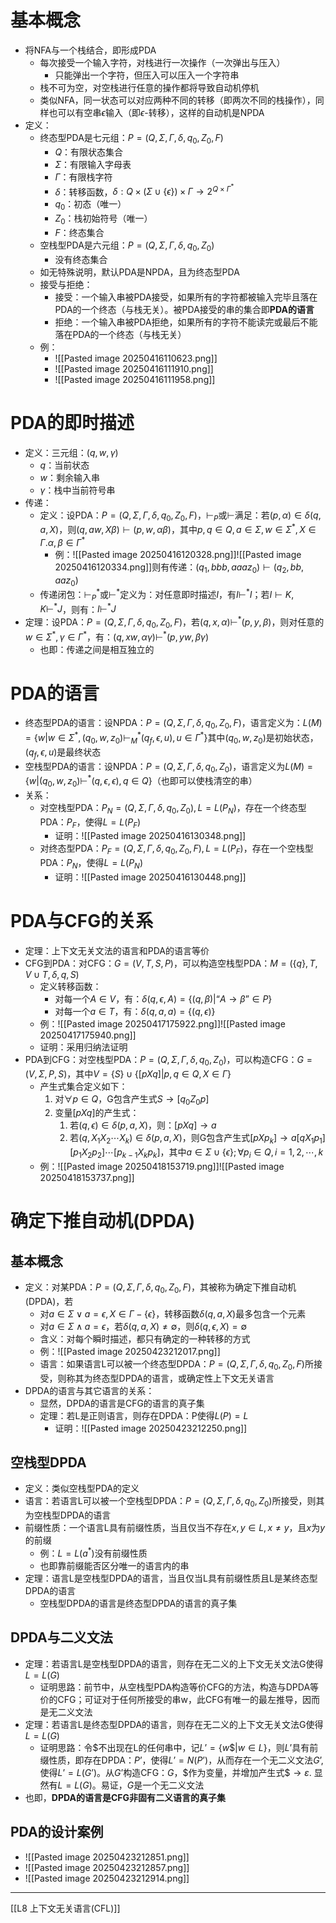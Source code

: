 # 基本概念
- 将NFA与一个栈结合，即形成PDA
	- 每次接受一个输入字符，对栈进行一次操作（一次弹出与压入）
		- 只能弹出一个字符，但压入可以压入一个字符串
	- 栈不可为空，对空栈进行任意的操作都将导致自动机停机
	- 类似NFA，同一状态可以对应两种不同的转移（即两次不同的栈操作），同样也可以有空串$\epsilon$输入（即$\epsilon$-转移），这样的自动机是NPDA
- 定义：
	- 终态型PDA是七元组：$P=(Q,\Sigma,\Gamma,\delta,q_0,Z_0,F)$
		- $Q$：有限状态集合
		- $\Sigma$：有限输入字母表
		- $\Gamma$：有限栈字符
		- $\delta$：转移函数，$\delta:Q\times (\Sigma\cup\{\epsilon\})\times\Gamma\rightarrow 2^{Q\times\Gamma^*}$
		- $q_0$：初态（唯一）
		- $Z_0$：栈初始符号（唯一）
		- $F$：终态集合
	- 空栈型PDA是六元组：$P=(Q,\Sigma,\Gamma,\delta,q_0,Z_0)$
		- 没有终态集合
	- 如无特殊说明，默认PDA是NPDA，且为终态型PDA
	- 接受与拒绝：
		- 接受：一个输入串被PDA接受，如果所有的字符都被输入完毕且落在PDA的一个终态（与栈无关）。被PDA接受的串的集合即**PDA的语言**
		- 拒绝：一个输入串被PDA拒绝，如果所有的字符不能读完或最后不能落在PDA的一个终态（与栈无关）
	- 例：
		- ![[Pasted image 20250416110623.png]]
		- ![[Pasted image 20250416111910.png]]
		- ![[Pasted image 20250416111958.png]]
# PDA的即时描述
- 定义：三元组：$(q,w,\gamma)$
	- $q$：当前状态
	- $w$：剩余输入串
	- $\gamma$：栈中当前符号串
- 传递：
	- 定义：设PDA：$P=(Q,\Sigma,\Gamma,\delta,q_0,Z_0,F)$，$\vdash_P$或$\vdash$满足：若$(p,\alpha)\in\delta(q,a,X)$，则$(q,aw,X\beta)\vdash(p,w,\alpha\beta)$，其中$p,q\in Q,a\in \Sigma,w\in \Sigma^*,X\in \Gamma.\alpha,\beta\in\Gamma^*$
		- 例：![[Pasted image 20250416120328.png]]![[Pasted image 20250416120334.png]]则有传递：$(q_1,bbb,aaaz_0)\vdash(q_2,bb,aaz_0)$
	- 传递闭包：$\vdash_P^*$或$\vdash^*$定义为：对任意即时描述$I$，有$I\vdash^*I$；若$I\vdash K,K\vdash^*J$，则有：$I\vdash^*J$
- 定理：设PDA：$P=(Q,\Sigma,\Gamma,\delta,q_0,Z_0,F)$，若$(q,x,\alpha)\vdash^*(p,y,\beta)$，则对任意的$w\in\Sigma^*,\gamma\in\Gamma^*$，有：$(q,xw,\alpha\gamma)\vdash^*(p,yw,\beta\gamma)$
	- 也即：传递之间是相互独立的
# PDA的语言
- 终态型PDA的语言：设NPDA：$P=(Q,\Sigma,\Gamma,\delta,q_0,Z_0,F)$，语言定义为：$L(M)=\{w|w\in\Sigma^*,(q_0,w,z_0)\vdash_M^*(q_f,\epsilon,u),u\in\Gamma^*\}$其中$(q_0,w,z_0)$是初始状态，$(q_f,\epsilon,u)$是最终状态
- 空栈型PDA的语言：设NPDA：$P=(Q,\Sigma,\Gamma,\delta,q_0,Z_0)$，语言定义为$L(M)=\{w|(q_0,w,z_0)\vdash^*(q,\epsilon,\epsilon),q\in Q\}$（也即可以使栈清空的串）
- 关系：
	- 对空栈型PDA：$P_N=(Q,\Sigma,\Gamma,\delta,q_0,Z_0),L=L(P_N)$，存在一个终态型PDA：$P_F$，使得$L=L(P_F)$
		- 证明：![[Pasted image 20250416130348.png]]
	- 对终态型PDA：$P_F=(Q,\Sigma,\Gamma,\delta,q_0,Z_0,F),L=L(P_F)$，存在一个空栈型PDA：$P_N$，使得$L=L(P_N)$
		- 证明：![[Pasted image 20250416130448.png]]
# PDA与CFG的关系
- 定理：上下文无关文法的语言和PDA的语言等价
- CFG到PDA：对CFG：$G=(V,T,S,P)$，可以构造空栈型PDA：$M=(\{q\},T,V\cup T,\delta,q,S)$
	- 定义转移函数：
		- 对每一个$A\in V$，有：$\delta(q,\epsilon,A)=\{(q,\beta)|\text{“}A\rightarrow \beta\text{”}\in P\}$
		- 对每一个$a\in T$，有：$\delta(q,a,a)=\{(q,\epsilon)\}$
	- 例：![[Pasted image 20250417175922.png]]![[Pasted image 20250417175940.png]]
	- 证明：采用归纳法证明
- PDA到CFG：对空栈型PDA：$P=(Q,\Sigma,\Gamma,\delta,q_0,Z_0)$，可以构造CFG：$G=(V,\Sigma,P,S)$，其中$V=\{S\}\cup\{[pX q]|p,q\in Q,X\in \Gamma\}$
	- 产生式集合定义如下：
		1. 对$\forall p\in Q$，G包含产生式$S\rightarrow [q_0Z_0p]$
		2. 变量$[pXq]$的产生式：
			1) 若$(q,\epsilon)\in \delta(p,a,X)$，则：$[pXq]\rightarrow a$
			2) 若$(q,X_1X_2\cdots X_k)\in \delta(p,a,X)$，则G包含产生式$[pXp_k]\rightarrow a[qX_1p_1][p_1X_2p_2]\cdots[p_{k-1}X_kp_k]$，其中$a\in \Sigma\cup\{\epsilon\};\forall p_i\in Q,i=1,2,\cdots,k$
	- 例：![[Pasted image 20250418153719.png]]![[Pasted image 20250418153737.png]]
# 确定下推自动机(DPDA)
## 基本概念
- 定义：对某PDA：$P=(Q,\Sigma,\Gamma,\delta,q_0,Z_0,F)$，其被称为确定下推自动机(DPDA)，若
	- 对$a\in \Sigma\vee a=\epsilon,X\in \Gamma-\{\epsilon\}$，转移函数$\delta(q,a,X)$最多包含一个元素
	- 对$a\in \Sigma\wedge a=\epsilon$，若$\delta(q,a,X)\neq \emptyset$，则$\delta(q,\epsilon,X)=\emptyset$
	- 含义：对每个瞬时描述，都只有确定的一种转移的方式
	- 例：![[Pasted image 20250423212017.png]]
	- 语言：如果语言L可以被一个终态型DPDA：$P=(Q,\Sigma,\Gamma,\delta,q_0,Z_0,F)$所接受，则称其为终态型DPDA的语言，或确定性上下文无关语言
- DPDA的语言与其它语言的关系：
	- 显然，DPDA的语言是CFG的语言的真子集
	- 定理：若L是正则语言，则存在DPDA：P使得$L(P)=L$
		- 证明：![[Pasted image 20250423212250.png]]
## 空栈型DPDA
- 定义：类似空栈型PDA的定义
- 语言：若语言L可以被一个空栈型DPDA：$P=(Q,\Sigma,\Gamma,\delta,q_0,Z_0)$所接受，则其为空栈型DPDA的语言
- 前缀性质：一个语言L具有前缀性质，当且仅当不存在$x,y\in L,x\neq y$，且$x$为$y$的前缀
	- 例：$L=L(a^*)$没有前缀性质
	- 也即靠前缀能否区分唯一的语言内的串
- 定理：语言L是空栈型DPDA的语言，当且仅当L具有前缀性质且L是某终态型DPDA的语言
	- 空栈型DPDA的语言是终态型DPDA的语言的真子集
## DPDA与二义文法
- 定理：若语言L是空栈型DPDA的语言，则存在无二义的上下文无关文法G使得$L=L(G)$
	- 证明思路：前节中，从空栈型PDA构造等价CFG的方法，构造与DPDA等价的CFG；可证对于任何所接受的串w，此CFG有唯一的最左推导，因而是无二义文法
- 定理：若语言L是终态型DPDA的语言，则存在无二义的上下文无关文法G使得$L=L(G)$
	- 证明思路：令\$不出现在L的任何串中，记$L’= \{w\$|w ∈L\}$，则$L’$具有前缀性质，即存在DPDA：$P’$，使得$L’= N(P’)$，从而存在一个无二义文法$G’$,使得$L’= L(G’)$。从$G’$构造CFG：$G$，\$作为变量，并增加产生式$\$→ε$. 显然有$L= L(G)$。易证，$G$是一个无二义文法
- 也即，**DPDA的语言是CFG非固有二义语言的真子集**
## PDA的设计案例
- ![[Pasted image 20250423212851.png]]
- ![[Pasted image 20250423212857.png]]
- ![[Pasted image 20250423212914.png]]
---
[[L8 上下文无关语言(CFL)]]